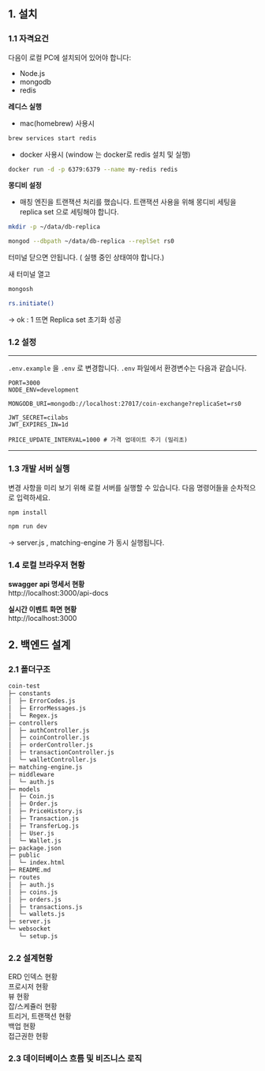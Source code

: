 
## 1.  설치

### 1.1 자격요건

다음이 로컬 PC에 설치되어 있어야 합니다:

- Node.js
- mongodb
- redis

**레디스 실행**

- mac(homebrew) 사용시
```bash
brew services start redis
```

- docker 사용시 (window 는 docker로 redis 설치 및 실행)
```bash
docker run -d -p 6379:6379 --name my-redis redis
```

**몽디비 설정**

- 매칭 엔진을 트랜잭션 처리를 했습니다. 트랜잭션 사용을 위해 몽디비 세팅을 replica set 으로 세팅해야 합니다.

```bash
mkdir -p ~/data/db-replica
```

```bash
mongod --dbpath ~/data/db-replica --replSet rs0
```
터미널 닫으면 안됩니다. ( 실행 중인 상태여야 합니다.)

새 터미널 열고 
```bash
mongosh
```

```bash
rs.initiate()
```

-> ok : 1 뜨면 Replica set 초기화 성공

### 1.2 설정

---
`.env.example` 을 `.env` 로 변경합니다.
`.env` 파일에서 환경변수는 다음과 같습니다.

```env
PORT=3000
NODE_ENV=development

MONGODB_URI=mongodb://localhost:27017/coin-exchange?replicaSet=rs0

JWT_SECRET=cilabs
JWT_EXPIRES_IN=1d

PRICE_UPDATE_INTERVAL=1000 # 가격 업데이트 주기 (밀리초) 
```

---

### 1.3 개발 서버 실행

변경 사항을 미리 보기 위해 로컬 서버를 실행할 수 있습니다. 다음 명령어들을 순차적으로 입력하세요.

```bash
npm install
```

```bash
npm run dev 
```
-> server.js , matching-engine 가 동시 실행됩니다.

### 1.4 로컬 브라우저 현황

**swagger api 명세서 현황**  
http://localhost:3000/api-docs

**실시간 이벤트 화면 현황**  
http://localhost:3000

## 2. 백엔드 설계

### 2.1 폴더구조

```bash
coin-test
├─ constants
│  ├─ ErrorCodes.js
│  ├─ ErrorMessages.js
│  └─ Regex.js
├─ controllers
│  ├─ authController.js
│  ├─ coinController.js
│  ├─ orderController.js
│  ├─ transactionController.js
│  └─ walletController.js
├─ matching-engine.js
├─ middleware
│  └─ auth.js
├─ models
│  ├─ Coin.js
│  ├─ Order.js
│  ├─ PriceHistory.js
│  ├─ Transaction.js
│  ├─ TransferLog.js
│  ├─ User.js
│  └─ Wallet.js
├─ package.json
├─ public
│  └─ index.html
├─ README.md
├─ routes
│  ├─ auth.js
│  ├─ coins.js
│  ├─ orders.js
│  ├─ transactions.js
│  └─ wallets.js
├─ server.js
└─ websocket
   └─ setup.js

```

### 2.2 설계현황

ERD 
인덱스 현황  
프로시저 현황  
뷰 현황  
잡/스케쥴러 현황  
트리거, 트랜잭션 현황  
백업 현황  
접근권한 현황  

### 2.3 데이터베이스 흐름 및 비즈니스 로직


